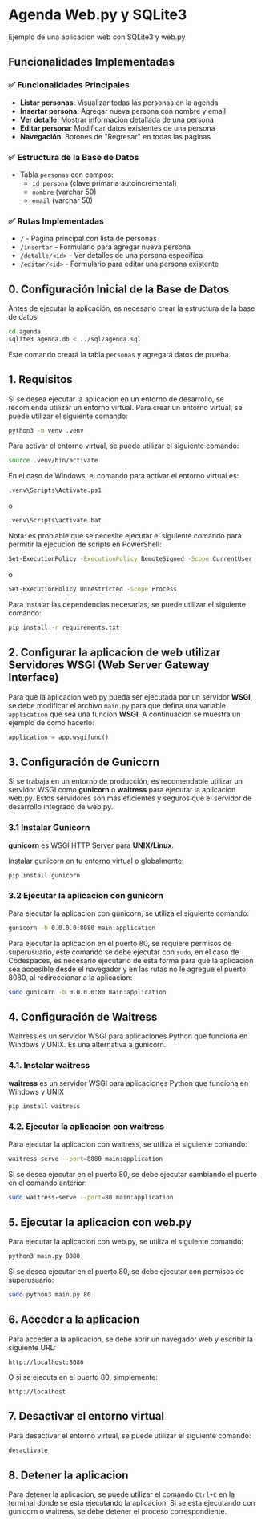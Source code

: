 # Agenda Web.py y SQLite3

Ejemplo de una aplicacion web con SQLite3 y web.py

## Funcionalidades Implementadas

### ✅ Funcionalidades Principales
- **Listar personas**: Visualizar todas las personas en la agenda
- **Insertar persona**: Agregar nueva persona con nombre y email
- **Ver detalle**: Mostrar información detallada de una persona
- **Editar persona**: Modificar datos existentes de una persona
- **Navegación**: Botones de "Regresar" en todas las páginas

### ✅ Estructura de la Base de Datos
- Tabla `personas` con campos:
  - `id_persona` (clave primaria autoincremental)
  - `nombre` (varchar 50)
  - `email` (varchar 50)

### ✅ Rutas Implementadas
- `/` - Página principal con lista de personas
- `/insertar` - Formulario para agregar nueva persona
- `/detalle/<id>` - Ver detalles de una persona específica
- `/editar/<id>` - Formulario para editar una persona existente

## 0. Configuración Inicial de la Base de Datos

Antes de ejecutar la aplicación, es necesario crear la estructura de la base de datos:

```bash
cd agenda
sqlite3 agenda.db < ../sql/agenda.sql
```

Este comando creará la tabla `personas` y agregará datos de prueba.

## 1. Requisitos

Si se desea ejecutar la aplicacion en un entorno de desarrollo, se recomienda utilizar un entorno virtual. Para crear un entorno virtual, se puede utilizar el siguiente comando:

```bash
python3 -m venv .venv
```

Para activar el entorno virtual, se puede utilizar el siguiente comando:

```bash
source .venv/bin/activate
```

En el caso de Windows, el comando para activar el entorno virtual es:

```bash
.venv\Scripts\Activate.ps1
```

o

```bash
.venv\Scripts\activate.bat
```

Nota: es problable que se necesite ejecutar el siguiente comando para permitir la ejecucion de scripts en PowerShell:

```bash
Set-ExecutionPolicy -ExecutionPolicy RemoteSigned -Scope CurrentUser
```
o

```bash
Set-ExecutionPolicy Unrestricted -Scope Process
```

Para instalar las dependencias necesarias, se puede utilizar el siguiente comando:

```bash
pip install -r requirements.txt
```


## 2. Configurar la aplicacion de web utilizar Servidores WSGI (Web Server Gateway Interface)

Para que la aplicacion web.py pueda ser ejecutada por un servidor **WSGI**, se debe modificar el archivo `main.py` para que defina una variable `application` que sea una funcion **WSGI**. A continuacion se muestra un ejemplo de como hacerlo:

```python
application = app.wsgifunc()
```


## 3. Configuración de Gunicorn

Si se trabaja en un entorno de producción, es recomendable utilizar un servidor WSGI como **gunicorn** o **waitress** para ejecutar la aplicacion web.py. Estos servidores son más eficientes y seguros que el servidor de desarrollo integrado de web.py.

### 3.1 Instalar Gunicorn

**gunicorn** es WSGI HTTP Server para **UNIX/Linux**.

Instalar gunicorn en tu entorno virtual o globalmente:

```bash
pip install gunicorn
```

### 3.2 Ejecutar la aplicacion con gunicorn

Para ejecutar la aplicacion con gunicorn, se utiliza el siguiente comando:

```bash
gunicorn -b 0.0.0.0:8080 main:application
```

Para ejecutar la aplicacion en el puerto 80, se requiere permisos de superusuario, este comando se debe ejecutar con `sudo`, en el caso de Codespaces, es necesario ejecutarlo de esta forma para que la aplicacion sea accesible desde el navegador y en las rutas no le agregue el puerto 8080, al redireccionar a la aplicacion:

```bash
sudo gunicorn -b 0.0.0.0:80 main:application
```

## 4. Configuración de Waitress

Waitress es un servidor WSGI para aplicaciones Python que funciona en Windows y UNIX. Es una alternativa a gunicorn.

### 4.1. Instalar waitress

**waitress** es un servidor WSGI para aplicaciones Python que funciona en Windows y UNIX

```bash
pip install waitress
```

### 4.2. Ejecutar la aplicacion con waitress

Para ejecutar la aplicacion con waitress, se utiliza el siguiente comando:

```bash
waitress-serve --port=8080 main:application
```

Si se desea ejecutar en el puerto 80, se debe ejecutar cambiando el puerto en el comando anterior:

```bash
sudo waitress-serve --port=80 main:application
```

## 5. Ejecutar la aplicacion con web.py

Para ejecutar la aplicacion con web.py, se utiliza el siguiente comando:

```bash
python3 main.py 8080
```
Si se desea ejecutar en el puerto 80, se debe ejecutar con permisos de superusuario:

```bash
sudo python3 main.py 80
```

## 6. Acceder a la aplicacion

Para acceder a la aplicacion, se debe abrir un navegador web y escribir la siguiente URL:

```
http://localhost:8080
```
O si se ejecuta en el puerto 80, simplemente:

```
http://localhost
```
## 7. Desactivar el entorno virtual
Para desactivar el entorno virtual, se puede utilizar el siguiente comando:

```bash
desactivate
```
## 8. Detener la aplicacion
Para detener la aplicacion, se puede utilizar el comando `Ctrl+C` en la terminal donde se esta ejecutando la aplicacion. Si se esta ejecutando con gunicorn o waitress, se debe detener el proceso correspondiente.